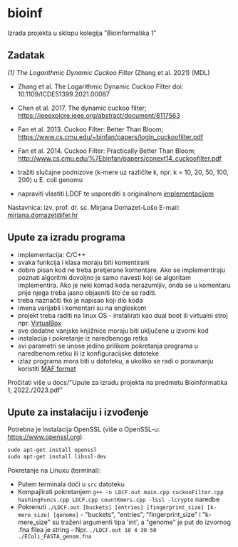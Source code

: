

# bioinf
Izrada projekta u sklopu kolegija "Bioinformatika 1"

## Zadatak

*(1) The Logarithmic Dynamic Cuckoo Filter* (Zhang et al. 2021) (MDL)

- Zhang et al. The Logarithmic Dynamic Cuckoo Filter 
	doi: 10.1109/ICDE51399.2021.00087
	
- Chen et al. 2017. The dynamic cuckoo filter; https://ieeexplore.ieee.org/abstract/document/8117563
- Fan et al. 2013. Cuckoo Filter: Better Than Bloom;
https://www.cs.cmu.edu/~binfan/papers/login_cuckoofilter.pdf
- Fan et al. 2014. Cuckoo Filter: Practically Better Than Bloom;
http://www.cs.cmu.edu/%7Ebinfan/papers/conext14_cuckoofilter.pdf
- tražiti slučajne podnizove (k-mere uz različite k, npr. k = 10, 20, 50, 100, 200) u E. coli genomu
- napraviti vlastiti LDCF te usporediti s originalnom [implementacijom](https://github.com/CGCL-codes/LDCF)

Nastavnica: izv. prof. dr. sc. Mirjana Domazet-Lošo 
E-mail: mirjana.domazet@fer.hr

## Upute za izradu programa
- implementacija: C/C++
- svaka funkcija i klasa moraju biti komentirani
- dobro pisan kod ne treba pretjerane komentare. Ako se implementiraju poznati algoritmi dovoljno je
    samo navesti koji se algoritam implementira. Ako je neki komad koda nerazumljiv, onda se u
    komentaru prije njega treba jasno objasniti što će se raditi.
- treba naznačiti tko je napisao koji dio koda
- imena varijabli i komentari su na engleskom
- projekt treba raditi na linux OS - instalirati kao dual boot ili virtualni stroj npr. [VirtualBox](https://www.virtualbox.org/)
- sve dodatne vanjske knjižnice moraju biti uključene u izvorni kod
- instalacija i pokretanje iz naredbenoga retka
- svi parametri se unose jedino prilikom pokretanja programa u naredbenom retku ili iz konfiguracijske
datoteke
- izlaz programa mora biti u datoteku, a ukoliko se radi o poravnanju koristiti [MAF format](
http://genome.ucsc.edu/FAQ/FAQformat.html#format5)

Pročitati više u docs/"Upute za izradu projekta na predmetu Bioinformatika 1, 2022./2023.pdf"

## Upute za instalaciju i izvođenje
Potrebna je instalacija OpenSSL (više o OpenSSL-u: https://www.openssl.org).

```txt
sudo apt-get install openssl
sudo apt-get install libssl-dev
```

Pokretanje na Linuxu (terminal):
- Putem terminala doći u `src` datoteku
- Kompajlirati pokretanjem `g++ -o LDCF.out main.cpp cuckooFilter.cpp hashingFuncs.cpp LDCF.cpp countKmers.cpp -lssl -lcrypto` naredbe
- Pokrenuti `./LDCF.out [buckets] [entries] [fingerprint_size] [k-mere_size] [genome]`
        - "buckets", "entries", "fingerprint_size" i "k-mere_size" su traženi argumenti tipa 'int', a "genome" je put do izvornog .fna filea je string
        - Npr. `./LDCF.out 10 4 30 50 ./EColi_FASTA_genom.fna`
